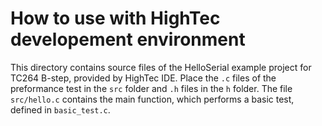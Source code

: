 # How to use with HighTec developement environment

This directory contains source files of the HelloSerial example project for TC264 B-step, provided by HighTec IDE.
Place the `.c` files of the preformance test in the `src` folder and `.h` files in the `h` folder.
The file `src/hello.c` contains the main function, which performs a basic test, defined in `basic_test.c`.
